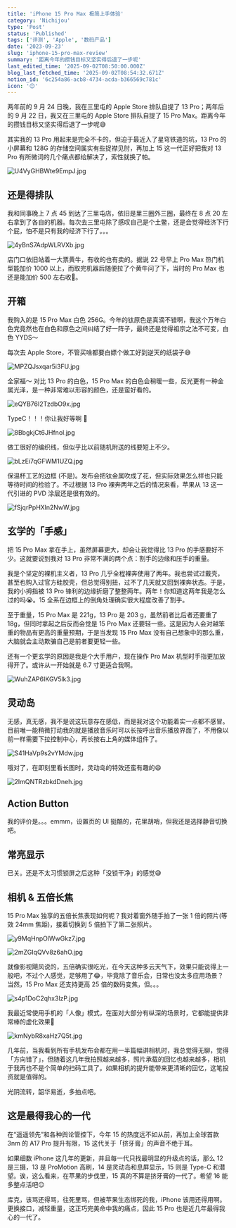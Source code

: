```yaml
---
title: 'iPhone 15 Pro Max 极简上手体验'
category: 'Nichijou'
type: 'Post'
status: 'Published'
tags: ['评测', 'Apple', '数码产品']
date: '2023-09-23'
slug: 'iphone-15-pro-max-review'
summary: '距离今年的攒钱目标又坚实得后退了一步呢'
last_edited_time: '2025-09-02T08:50:00.000Z'
blog_last_fetched_time: '2025-09-02T08:54:32.671Z'
notion_id: '6c254a86-acb8-4734-acda-b366569c781c'
icon: '😊'
---
```


两年前的 9 月 24 日晚，我在三里屯的 Apple Store 排队自提了 13 Pro；两年后的 9 月 22 日，我又在三里屯的 Apple Store 排队自提了 15 Pro Max。距离今年的攒钱目标又坚实得后退了一步呢😅

其实我的 13 Pro 用起来是完全不卡的，但迫于最近入了星穹铁道的坑，13 Pro 的小屏幕和 128G 的存储空间属实有些捉襟见肘，再加上 15 这一代正好把我对 13 Pro 有所微词的几个痛点都给解决了，索性就换了帕。

![U4VyGHBWte9EmpJ.jpg](https://cdn.sa.net/2024/03/16/U4VyGHBWte9EmpJ.jpg)

## 还是得排队

我和同事晚上 7 点 45 到达了三里屯店，依旧是里三圈外三圈，最终在 8 点 20 左右拿到了各自的机器。每次去三里屯除了感叹自己是个土鳖，还是会觉得经济下行个屁，怕不是只有我的经济下行了。。。

![4yBnS7AdpWLRVXb.jpg](https://cdn.sa.net/2024/03/16/4yBnS7AdpWLRVXb.jpg)

店门口依旧站着一大票黄牛，有收的也有卖的。据说 22 号早上 Pro Max 热门机型能加价 1000 以上，而取完机器后随便拉了个黄牛问了下，当时的 Pro Max 也还是能加价 500 左右收🥲。

## 开箱

我购入的是 15 Pro Max 白色 256G。今年的钛原色是真滴不错啊，我这个万年白色党竟然也在白色和原色之间纠结了好一阵子，最终还是觉得祖宗之法不可变，白色 YYDS～

每次去 Apple Store，不管买啥都要白嫖个做工好到逆天的纸袋子😅

![MPZQJsxqar5i3FU.jpg](https://cdn.sa.net/2024/03/16/MPZQJsxqar5i3FU.jpg)

全家福～ 对比 13 Pro 的白色，15 Pro Max 的白色会稍暖一些，反光更有一种金属光泽，是一种非常难以形容的颜色，还是蛮好看的。

![eQYB76I2TzdbO9x.jpg](https://cdn.sa.net/2024/03/16/eQYB76I2TzdbO9x.jpg)

TypeC！！！你让我好等啊 🫠

![8BbgkjCt6JHfnol.jpg](https://cdn.sa.net/2024/03/16/8BbgkjCt6JHfnol.jpg)

做工很好的编织线，但似乎比以前随机附送的线要短上不少。

![bLzEi7qGFWM1UZQ.jpg](https://cdn.sa.net/2024/03/16/bLzEi7qGFWM1UZQ.jpg)

保温杯工艺的边框 (不是)。发布会把钛金属吹成了花，但实际效果怎么样也只能等待时间的检验了。不过根据 13 Pro 裸奔两年之后的情况来看，苹果从 13 这一代引进的 PVD 涂层还是很有效的。

![fSjqrPpHXln2NwW.jpg](https://cdn.sa.net/2024/03/16/fSjqrPpHXln2NwW.jpg)

## 玄学的「手感」

把 15 Pro Max 拿在手上，虽然屏幕更大，却会让我觉得比 13 Pro 的手感要好不少。这就要说到我对 13 Pro 非常不满的两个点：割手的边缘和压手的重量。

我是个坚定的裸机主义者，13 Pro 几乎全程裸奔使用了两年。我也尝试过戴壳，甚至也购入过官方硅胶壳，但总觉得别扭，过不了几天就又回到裸奔状态。于是，我的小拇指被 13 Pro 锋利的边缘折磨了整整两年。两年！你知道这两年我是怎么过的吗😭。15 全系在边框上的倒角处理确实很大程度改善了割手。

至于重量，15 Pro Max 是 221g，13 Pro 是 203 g，虽然前者比后者还要重了 18g，但同时拿起之后反而会觉是 15 Pro Max 还要轻一些。这是因为人会对越笨重的物品有更高的重量预期，于是当发现 15 Pro Max 没有自己想象中的那么重，大脑就会主动欺骗自己是前者要更轻一些。

还有一个更玄学的原因是我是个大手用户，现在操作 Pro Max 机型时手指更加放得开了。或许从一开始就是 6.7 寸更适合我啊。

![WuhZAP6IKGV5lk3.jpg](https://cdn.sa.net/2024/03/16/WuhZAP6IKGV5lk3.jpg)

## **灵动岛**

无感，真无感，我不是说这玩意存在感低，而是我对这个功能着实一点都不感冒。目前唯一能稍微打动我的就是播放音乐时可以长按呼出音乐播放界面了，不用像以前一样需要下拉控制中心，再长按右上角的媒体组件了。

![S41HaVp9s2vYMdw.jpg](https://cdn.sa.net/2024/03/16/S41HaVp9s2vYMdw.jpg)

哦对了，在即刻里看长图时，灵动岛的特效还蛮有趣的😄

![2ImQNTRzbkdDneh.jpg](https://cdn.sa.net/2024/03/16/2ImQNTRzbkdDneh.jpg)

## Action Button

我的评价是。。。emmm，设置页的 UI 挺酷的，花里胡哨，但我还是选择静音切换吧。

## 常亮显示

已关。还是不太习惯锁屏之后这种「没锁干净」的感觉😅

## 相机 & 五倍长焦

15 Pro Max 独享的五倍长焦表现如何呢？我对着窗外随手拍了一张 1 倍的照片(等效 24mm 焦距)，接着切换到 5 倍拍下了第二张照片。

![y9MqHnpOlWwGkz7.jpg](https://cdn.sa.net/2024/03/16/y9MqHnpOlWwGkz7.jpg)

![2mZGIqQVv8z6ahO.jpg](https://cdn.sa.net/2024/03/16/2mZGIqQVv8z6ahO.jpg)

就像影视飓风说的，五倍确实很吃光，在今天这种多云天气下，效果只能说得上一般吧，不过个人感觉，足够用了😂，毕竟除了音乐会，日常也没太多应用场景？当然，15 Pro Max 还支持更高 25 倍的数码变焦，但。。。

![s4p1DoC2qhx3lzP.jpg](https://cdn.sa.net/2024/03/16/s4p1DoC2qhx3lzP.jpg)

我最近常使用手机的「人像」模式，在面对大部分有纵深的场景时，它都能提供非常棒的虚化效果🤞

![kmNybR8xaHz7Q5t.jpg](https://cdn.sa.net/2024/03/16/kmNybR8xaHz7Q5t.jpg)

几年前，当我看到所有手机发布会都在用一半篇幅讲相机时，我总觉得无聊，觉得「方向错了」，但随着这几年我拍照越来越多，照片承载的回忆也越来越多，相机于我再也不是个简单的扫码工具了。如果相机的提升能带来更清晰的回忆，这笔投资就是值得的。

光阴流转，韶华易逝，多拍点吧。

## 这是最得我心的一代

在“遥遥领先”和各种舆论管控下，今年 15 的热度远不如从前，再加上全球首款 3nm 的 A17 Pro 提升有限，15 这代关于「挤牙膏」的声音不绝于耳。

如果细数 iPhone 这几年的更新，并且每一代只找最明显的升级点的话，那么 12 是三摄，13 是 ProMotion 高刷，14 是灵动岛和息屏显示，15 则是 Type-C 和潜望。诶，这么看来，在苹果的步伐里，15 真的不算是挤牙膏的一代了。希望 16 能多整点活吧😌

库克，该骂还得骂，往死里骂，但被苹果生态绑死的我，iPhone 该用还得用啊。更换接口，减轻重量，这正巧完美命中我的痛点，因此 15 Pro 也是近几年最得我心的一代了。
